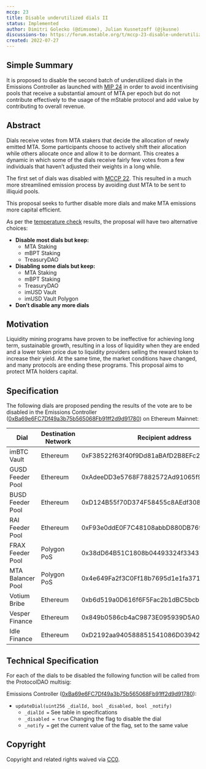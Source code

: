 ```yaml
---
mccp: 23
title: Disable underutilized dials II
status: Implemented
author: Dimitri Golecko (@dimsome), Julian Kusnetzoff (@jkusne)
discussions-to: https://forum.mstable.org/t/mccp-23-disable-underutilized-dials-ii/911
created: 2022-07-27
---
```


## Simple Summary

It is proposed to disable the second batch of underutilized dials in the Emissions Controller as launched with [MIP 24](../MIPS/mip-24) in order to avoid incentivising pools that receive a substantial amount of MTA per epoch but do not contribute effectively to the usage of the mStable protocol and add value by contributing to overall revenue.

## Abstract

Dials receive votes from MTA stakers that decide the allocation of newly emitted MTA. Some participants choose to actively shift their allocation while others allocate once and allow it to be dormant. This creates a dynamic in which some of the dials receive fairly few votes from a few individuals that haven’t adjusted their weights in a long while.

The first set of dials was disabled with [MCCP 22](./mccp-22). This resulted in a much more streamlined emission process by avoiding dust MTA to be sent to illiquid pools.

This proposal seeks to further disable more dials and make MTA emissions more capital efficient.

As per the [temperature check](https://forum.mstable.org/t/temperature-check-emissions-controller/902) results, the proposal will have two alternative choices:

- **Disable most dials but keep:**
  - MTA Staking
  - mBPT Staking
  - TreasuryDAO
- **Disabling some dials but keep:**
  - MTA Staking
  - mBPT Staking
  - TreasuryDAO
  - imUSD Vault
  - imUSD Vault Polygon
- **Don’t disable any more dials**

## Motivation

Liquidity mining programs have proven to be ineffective for achieving long term, sustainable growth, resulting in a loss of liquidity when they are ended and a lower token price due to liquidity providers selling the reward token to increase their yield. At the same time, the market conditions have changed, and many protocols are ending these programs. This proposal aims to protect MTA holders capital.

## Specification

The following dials are proposed pending the results of the vote are to be disabled in the Emissions Controller ([0xBa69e6FC7Df49a3b75b565068Fb91ff2d9d91780](https://etherscan.io/address/0xBa69e6FC7Df49a3b75b565068Fb91ff2d9d91780)) on Ethereum Mainnet:

| Dial              | Destination Network | Recipient address                          | Dial Id |
| ----------------- | ------------------- | ------------------------------------------ | ------- |
| imBTC Vault       | Ethereum            | 0xF38522f63f40f9Dd81aBAfD2B8EFc2EC958a3016 | 3       |
| GUSD Feeder Pool  | Ethereum            | 0xAdeeDD3e5768F7882572Ad91065f93BA88343C99 | 4       |
| BUSD Feeder Pool  | Ethereum            | 0xD124B55f70D374F58455c8AEdf308E52Cf2A6207 | 5       |
| RAI Feeder Pool   | Ethereum            | 0xF93e0ddE0F7C48108abbD880DB7697A86169f13b | 7       |
| FRAX Feeder Pool  | Polygon PoS         | 0x38dD64B51C1808b04493324f334350eBB3AE8d11 | 12      |
| MTA Balancer Pool | Polygon PoS         | 0x4e649Fa2f3C0Ff18b7695d1e1fa371a1999187Dc | 13      |
| Votium Bribe      | Ethereum            | 0xb6d519a0D616f6F5Fac2b1dBC5bcb92ea58EDa4a | 15      |
| Vesper Finance    | Ethereum            | 0x849b0586cb4aC9873E095939D5A076719F354968 | 17      |
| Idle Finance      | Ethereum            | 0xD2192aa940588851541086D03942572E02CF71B4 | 18      |

## Technical Specification

For each of the dials to be disabled the following function will be called from the ProtocolDAO multisig:

Emissions Controller ([0xBa69e6FC7Df49a3b75b565068Fb91ff2d9d91780](https://etherscan.io/address/0xBa69e6FC7Df49a3b75b565068Fb91ff2d9d91780#code)):

- `updateDial(uint256 _dialId, bool _disabled, bool _notify)`
  - `_dialId =` See table in specifications
  - `_disabled = true` Changing the flag to disable the dial
  - `_notify =` get the current value of the flag, set to the same value

## Copyright

Copyright and related rights waived via [CC0](https://creativecommons.org/publicdomain/zero/1.0/).
